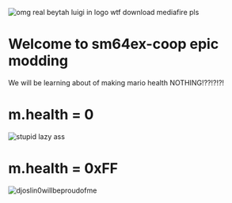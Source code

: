 ![omg real beytah luigi in logo wtf download mediafire pls](https://cdn.discordapp.com/attachments/1148358428473966693/1160025483392602132/cheesyweesy.gif?ex=653328eb&is=6520b3eb&hm=5dc06f92b3dd2f2477cdb1756052624ef57c8731d3acae60b924d24b838313a8&)
# Welcome to sm64ex-coop epic modding
We will be learning about of making mario health NOTHING!??!?!?!

# m.health = 0
![stupid lazy ass](https://cdn.discordapp.com/attachments/1159306336253792337/1160027648815271976/image.png?ex=65332aef&is=6520b5ef&hm=cdb3c3e4ac7c9a11dfddf4df32f3af8763e6a97b6f0344bebd1b55952c79d1af&)

# m.health = 0xFF
![djoslin0willbeproudofme](https://cdn.discordapp.com/attachments/1159306336253792337/1160029099167850616/image.png?ex=65332c49&is=6520b749&hm=a8cd60892bf1f3c7857fb0daac57e7fa90e5d07b7d749fe17a37bb8ae13b9aee&)

